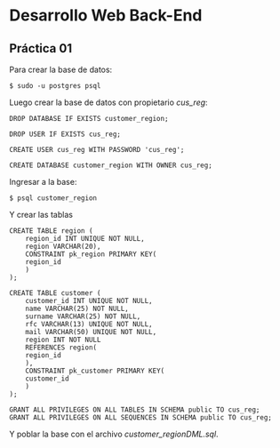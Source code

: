 Desarrollo Web Back-End
=======================

Práctica 01
-----------

Para crear la base de datos:
```
$ sudo -u postgres psql
```
Luego crear la base de datos con propietario *cus_reg*:
```
DROP DATABASE IF EXISTS customer_region;

DROP USER IF EXISTS cus_reg;

CREATE USER cus_reg WITH PASSWORD 'cus_reg';

CREATE DATABASE customer_region WITH OWNER cus_reg;
```

Ingresar a la base:
```
$ psql customer_region
```

Y crear las tablas
```
CREATE TABLE region (
    region_id INT UNIQUE NOT NULL,
    region VARCHAR(20),
    CONSTRAINT pk_region PRIMARY KEY(
	region_id
    )
);

CREATE TABLE customer (
    customer_id INT UNIQUE NOT NULL,
    name VARCHAR(25) NOT NULL,
    surname VARCHAR(25) NOT NULL,
    rfc VARCHAR(13) UNIQUE NOT NULL,
    mail VARCHAR(50) UNIQUE NOT NULL,
    region INT NOT NULL
    REFERENCES region(
	region_id
    ),
    CONSTRAINT pk_customer PRIMARY KEY(
	customer_id
    )
);

GRANT ALL PRIVILEGES ON ALL TABLES IN SCHEMA public TO cus_reg;
GRANT ALL PRIVILEGES ON ALL SEQUENCES IN SCHEMA public TO cus_reg;
```

Y poblar la base con el archivo *customer_regionDML.sql*.
